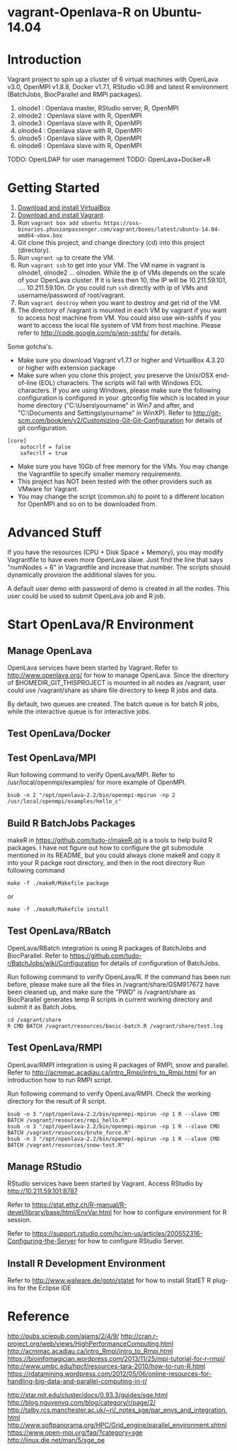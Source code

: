 vagrant-Openlava-R on Ubuntu-14.04
================================

# Introduction

Vagrant project to spin up a cluster of 6 virtual machines with OpenLava v3.0, OpenMPI v1.8.8, Docker v1.7.1, RStudio v0.98 and latest R environment (BatchJobs, BiocParallel and RMPI packages).

1. olnode1 : Openlava master, RStudio server, R, OpenMPI
2. olnode2 : Openlava slave with R, OpenMPI
3. olnode3 : Openlava slave with R, OpenMPI
4. olnode4 : Openlava slave with R, OpenMPI
5. olnode5 : Openlava slave with R, OpenMPI
6. olnode6 : Openlava slave with R, OpenMPI

TODO: OpenLDAP for user management
TODO: OpenLava+Docker+R

# Getting Started

1. [Download and install VirtualBox](https://www.virtualbox.org/wiki/Downloads)
2. [Download and install Vagrant](http://www.vagrantup.com/downloads.html).
3. Run ```vagrant box add ubuntu https://oss-binaries.phusionpassenger.com/vagrant/boxes/latest/ubuntu-14.04-amd64-vbox.box```
4. Git clone this project, and change directory (cd) into this project (directory).
5. Run ```vagrant up``` to create the VM.
6. Run ```vagrant ssh``` to get into your VM. The VM name in vagrant is olnode1, olnode2 ... olnoden. While the ip of VMs depends on the scale of your OpenLava cluster. If it is less then 10, the IP will be 10.211.59.101, .... 10.211.59.10n. Or you could run ```ssh``` directly with ip of VMs and username/password of root/vagrant.
7. Run ```vagrant destroy``` when you want to destroy and get rid of the VM.
8. The directory of /vagrant is mounted in each VM by vagrant if you want to access host machine from VM. You could also use win-sshfs if you want to access the local file system of VM from host machine. Please refer to http://code.google.com/p/win-sshfs/ for details.

Some gotcha's.

* Make sure you download Vagrant v1.7.1 or higher and VirtualBox 4.3.20 or higher with extension package
* Make sure when you clone this project, you preserve the Unix/OSX end-of-line (EOL) characters. The scripts will fail with Windows EOL characters. If you are using Windows, please make sure the following configuration is configured in your .gitconfig file which is located in your home directory ("C:\Users\yourname" in Win7 and after, and "C:\Documents and Settings\yourname" in WinXP). Refer to http://git-scm.com/book/en/v2/Customizing-Git-Git-Configuration for details of git configuration.
```
[core]
    autocrlf = false
    safecrlf = true
```
* Make sure you have 10Gb of free memory for the VMs. You may change the Vagrantfile to specify smaller memory requirements.
* This project has NOT been tested with the other providers such as VMware for Vagrant.
* You may change the script (common.sh) to point to a different location for OpenMPI and so on to be downloaded from.

# Advanced Stuff

If you have the resources (CPU + Disk Space + Memory), you may modify Vagrantfile to have even more OpenLava slave. Just find the line that says "numNodes = 6" in Vagrantfile and increase that number. The scripts should dynamically provision the additional slaves for you.

A default user demo with password of demo is created in all the nodes. This user could be used to submit OpenLava job and R job.

# Start OpenLava/R Environment

## Manage OpenLava

OpenLava services have been started by Vagrant. Refer to http://www.openlava.org/ for how to manage OpenLava. Since the directory of $HOMEDIR_GIT_THISPROJECT is mounted in all nodes as /vagrant, user could use /vagrant/share as share file directory to keep R jobs and data.

By default, two queues are created. The batch queue is for batch R jobs, while the interactive queue is for interactive jobs.

## Test OpenLava/Docker


## Test OpenLava/MPI

Run following command to verify OpenLava/MPI. Refer to /usr/local/openmpi/examples/ for more example of OpenMPI.

```
bsub -n 2 "/opt/openlava-2.2/bin/openmpi-mpirun -np 2 /usr/local/openmpi/examples/hello_c"
```

## Build R BatchJobs Packages

makeR in  https://github.com/tudo-r/makeR.git is a tools to help build R packages. I have not figure out how to configure the git submodule mentioned in its README, but you could always clone makeR and copy it into your R packge root directory, and then in the root directory Run following command

```
make -f ./makeR/Makefile package
```

or 

```
make -f ./makeR/Makefile install
```

## Test OpenLava/RBatch

OpenLava/RBatch integration is using R packages of BatchJobs and BiocParallel. Refer to https://github.com/tudo-r/BatchJobs/wiki/Configuration for details of configuration of BatchJobs.

Run following command to verify OpenLava/R. If the command has been run before, please make sure all the files in /vagrant/share/GSM917672 have been cleaned up, and make sure the "PWD" is /vagrant/share as BiocParallel generates temp R scripts in current working directory and submit it as Batch Jobs. 

```
cd /vagrant/share
R CMD BATCH /vagrant/resources/basic-batch.R /vagrant/share/test.log
```

## Test OpenLava/RMPI

OpenLava/RMPI integration is using R packages of RMPI, snow and parallel. Refer to http://acmmac.acadiau.ca/intro_Rmpi/intro_to_Rmpi.html for an introduction how to run RMPI script.

Run following command to verify OpenLava/RMPI. Check the working directory for the result of R script. 

```
bsub -n 3 "/opt/openlava-2.2/bin/openmpi-mpirun -np 1 R --slave CMD BATCH /vagrant/resources/rmpi_hello.R"
bsub -n 3 "/opt/openlava-2.2/bin/openmpi-mpirun -np 1 R --slave CMD BATCH /vagrant/resources/brute_force.R"
bsub -n 3 "/opt/openlava-2.2/bin/openmpi-mpirun -np 1 R --slave CMD BATCH /vagrant/resources/snow-test.R"
```

## Manage RStudio

RStudio services have been started by Vagrant. Access RStudio by http://10.211.59.101:8787

Refer to https://stat.ethz.ch/R-manual/R-devel/library/base/html/EnvVar.html for how to configure environment for R session.

Refer to https://support.rstudio.com/hc/en-us/articles/200552316-Configuring-the-Server for how to configure RStudio Server.

## Install R Development Environment

Refer to http://www.walware.de/goto/statet for how to install StatET R plug-ins for the Eclipse IDE

# Reference

http://pubs.sciepub.com/ajams/2/4/9/
http://cran.r-project.org/web/views/HighPerformanceComputing.html
http://acmmac.acadiau.ca/intro_Rmpi/intro_to_Rmpi.html
https://bioinfomagician.wordpress.com/2013/11/25/mpi-tutorial-for-r-rmpi/
http://www.umbc.edu/hpcf/resources-tara-2010/how-to-run-R.html
https://rdatamining.wordpress.com/2012/05/06/online-resources-for-handling-big-data-and-parallel-computing-in-r/

http://star.mit.edu/cluster/docs/0.93.3/guides/sge.html
http://blog.nguyenvq.com/blog/category/r/page/2/
http://talby.rcs.manchester.ac.uk/~ri/_notes_sge/par_envs_and_integration.html
http://www.softpanorama.org/HPC/Grid_engine/parallel_environment.shtml
https://www.open-mpi.org/faq/?category=sge
http://linux.die.net/man/5/sge_pe


